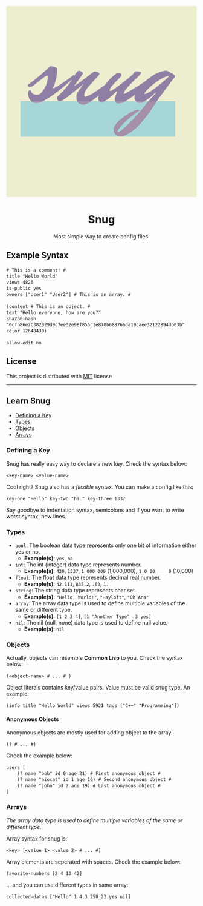 <div align="center">

![Snug Logo](./images/snug.png)

# Snug

Most simple way to create config files.

</div>

## Example Syntax

```snug
# This is a comment! #
title "Hello World"
views 4826
is-public yes
owners ["User1" "User2"] # This is an array. #

(content # This is an object. #
text "Hello everyone, how are you?"
sha256-hash "0cfb86e2b382029d9c7ee32e98f855c1e870b688766da19caee32122894db03b"
color 12648430)

allow-edit no
```

## License

This project is distributed with [MIT](/LICENSE) license

<hr>

## Learn Snug

- [Defining a Key](https://gitlab.com/aiocat/snug#defining-a-key)
- [Types](https://gitlab.com/aiocat/snug#types)
- [Objects](https://gitlab.com/aiocat/snug#objects)
- [Arrays](https://gitlab.com/aiocat/snug#arrays)

### Defining a Key

Snug has really easy way to declare a new key. Check the syntax below:

```snug
<key-name> <value-name>
```

Cool right? Snug also has a _flexible_ syntax. You can make a config like this:

```snug
key-one "Hello" key-two "hi." key-three 1337
```

Say goodbye to indentation syntax, semicolons and if you want to write worst syntax, new lines.

### Types

- `bool`: The boolean data type represents only one bit of information either yes or no.
  - **Example(s)**: `yes`, `no`
- `int`: The int (integer) data type represents number.
  - **Example(s)**: `420`, `1337`, `1_000_000` (1,000,000), `1_0_00_____0` (10,000)
- `float`: The float data type represents decimal real number.
  - **Example(s)**: `42.111`, `835.2`, `.62`, `1.`
- `string`: The string data type represents char set.
  - **Example(s)**: `"Hello, World!"`, `"Hayloft"`, `"Oh Ana"`
- `array`: The array data type is used to define multiple variables of the same or different type.
  - **Example(s)**: `[1 2 3 4]`, `[1 "Another Type" .3 yes]`
- `nil`: The nil (null, none) data type is used to define null value.
  - **Example(s)**: `nil`

### Objects

Actually, objects can resemble **Common Lisp** to you. Check the syntax below:

```snug
(<object-name> # ... # )
```

Object literals contains key/value pairs. Value must be valid snug type. An example:

```snug
(info title "Hello World" views 5921 tags ["C++" "Programming"])
```

#### Anonymous Objects

Anonymous objects are mostly used for adding object to the array.

```snug
(? # ... #)
```

Check the example below:

```snug
users [
    (? name "bob" id 0 age 21) # First anonymous object #
    (? name "aiocat" id 1 age 16) # Second anonymous object #
    (? name "john" id 2 age 19) # Last anonymous object #
]
```

### Arrays

_The array data type is used to define multiple variables of the same or different type._

Array syntax for snug is:

```snug
<key> [<value 1> <value 2> # ... #]
```

Array elements are seperated with spaces. Check the example below:

```snug
favorite-numbers [2 4 13 42]
```

... and you can use different types in same array:

```snug
collected-datas ["Hello" 1 4.3 258_23 yes nil]
```
